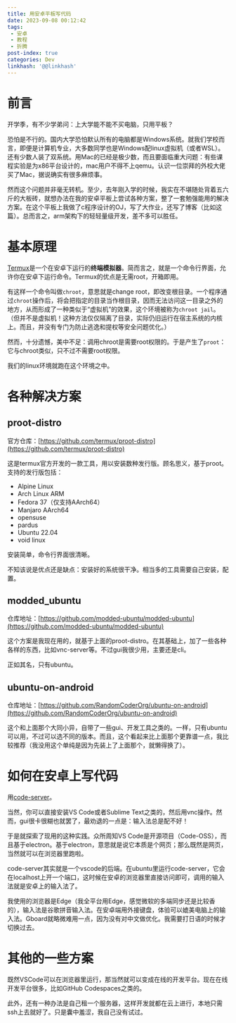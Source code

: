 ```yaml
---
title: 用安卓平板写代码
date: 2023-09-08 00:12:42
tags: 
 - 安卓
 - 教程
 - 折腾
post-index: true
categories: Dev
linkhash: '@@linkhash'
---
```

# 前言

开学季，有不少学弟问：上大学能不能不买电脑，只用平板？

恐怕是不行的。国内大学恐怕默认所有的电脑都是Windows系统。就我们学校而言，即便是计算机专业，大多数同学也是Windows配linux虚拟机（或者WSL）。还有少数人装了双系统。用Mac的已经是极少数，而且要面临重大问题：有些课程实验是为x86平台设计的，mac用户不得不上qemu。认识一位崇拜的外校大佬买了Mac，据说确实有很多麻烦事。

然而这个问题并非毫无转机。至少，去年刚入学的时候，我实在不堪随处背着五六斤的大板砖，就想办法在我的安卓平板上尝试各种方案，整了一套勉强能用的解决方案。在这个平板上我做了c程序设计的OJ，写了大作业，还写了博客（比如这篇）。总而言之，arm架构下的轻轻量级开发，差不多可以胜任。

# 基本原理

[Termux](https://termux.dev)是一个在安卓下运行的**终端模拟器**。简而言之，就是一个命令行界面，允许你在安卓下运行命令。Termux的优点是无需root，开箱即用。

有这样一个命令叫做`chroot`，意思就是change root，即改变根目录。一个程序通过`chroot`操作后，将会把指定的目录当作根目录，因而无法访问这一目录之外的地方，从而形成了一种类似于“虚拟机”的效果，这个环境被称为`chroot jail`。（但并不是虚拟机！这种方法仅仅隔离了目录，实际仍旧运行在宿主系统的内核上。而且，并没有专门为防止逃逸和提权等安全问题优化。）

然而，十分遗憾，美中不足：调用chroot是需要root权限的。于是产生了`proot`：它与chroot类似，只不过不需要root权限。

我们的linux环境就跑在这个环境之中。

# 各种解决方案 

## proot-distro 

官方仓库：[https://github.com/termux/proot-distro](https://github.com/termux/proot-distro)

这是termux官方开发的一款工具，用以安装数种发行版。顾名思义，基于proot。支持的发行版包括：

 - Alpine Linux
 - Arch Linux ARM
 - Fedora 37（仅支持AArch64）
 - Manjaro AArch64
 - opensuse
 - pardus
 - Ubuntu 22.04
 - void linux

安装简单，命令行界面很清晰。

不知该说是优点还是缺点：安装好的系统很干净。相当多的工具需要自己安装，配置。

## modded_ubuntu

仓库地址：[https://github.com/modded-ubuntu/modded-ubuntu](https://github.com/modded-ubuntu/modded-ubuntu)

这个方案是我现在用的，就基于上面的proot-distro。在其基础上，加了一些各种各样的东西，比如vnc-server等。不过gui我很少用，主要还是cli。

正如其名，只有ubuntu。

## ubuntu-on-android

仓库地址：[https://github.com/RandomCoderOrg/ubuntu-on-android](https://github.com/RandomCoderOrg/ubuntu-on-android)

这个和上面那个大同小异，自带了一些gui、开发工具之类的。一样，只有ubuntu可以用，不过可以选不同的版本。而且，这个看起来比上面那个更靠谱一点，我比较推荐（我没用这个单纯是因为先装上了上面那个，就懒得换了）。

# 如何在安卓上写代码

用[code-server](https://github.com/coder/code-server)。

当然，你可以直接安装VS Code或者Sublime Text之类的，然后用vnc操作。然而，gui很卡很糊也就罢了，最劝退的一点是：输入法总是配不好！

于是就探索了现用的这种实践。众所周知VS Code是开源项目（Code-OSS），而且基于electron。基于electron，意思就是说它本质是个网页；那么既然是网页，当然就可以在浏览器里跑啦。

code-server其实就是一个vscode的后端。在ubuntu里运行code-server，它会在localhost上开一个端口，这时候在安卓的浏览器里直接访问即可，调用的输入法就是安卓上的输入法了。

我使用的浏览器是Edge（我全平台用Edge，感觉微软的多端同步还是比较香的），输入法是谷歌拼音输入法。在安卓端用外接键盘，体验可以媲美电脑上的输入法。Gboard就略微难用一点，因为没有对中文做优化。我需要打日语的时候才切换过去。

# 其他的一些方案

既然VSCode可以在浏览器里运行，那当然就可以变成在线的开发平台。现在在线开发平台很多，比如GitHub Codespaces之类的。 

此外，还有一种办法是自己租一个服务器，这样开发就都在云上进行，本地只需ssh上去就好了。只是囊中羞涩，我自己没有试过。
